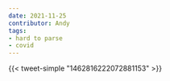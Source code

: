 ```yaml
---
date: 2021-11-25
contributor: Andy
tags:
- hard to parse
- covid
---
```


{{< tweet-simple "1462816222072881153" >}}

<!-- {< tweet user="trvrb" id="1462816222072881153" >}} -->
